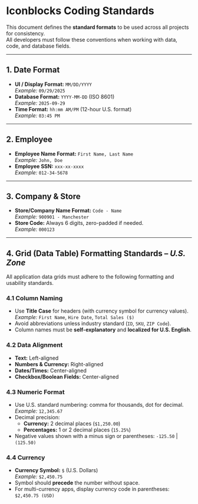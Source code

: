 # Iconblocks Coding Standards

This document defines the **standard formats** to be used across all projects for consistency.  
All developers must follow these conventions when working with data, code, and database fields.

---

## 1. Date Format

- **UI / Display Format:** `MM/DD/YYYY`  
  *Example:* `09/29/2025`  
- **Database Format:** `YYYY-MM-DD` (ISO 8601)  
  *Example:* `2025-09-29`  
- **Time Format:** `hh:mm AM/PM` (12-hour U.S. format)  
  *Example:* `03:45 PM`

---

## 2. Employee

- **Employee Name Format:** `First Name, Last Name`  
  *Example:* `John, Doe`
- **Employee SSN:** `xxx-xx-xxxx`  
  *Example:* `012-34-5678`

---

## 3. Company & Store

- **Store/Company Name Format:** `Code - Name`  
  *Example:* `900901 - Manchester`  
- **Store Code:** Always 6 digits, zero-padded if needed.  
  *Example:* `000123`

---

## 4. Grid (Data Table) Formatting Standards – *U.S. Zone*

All application data grids must adhere to the following formatting and usability standards.

### 4.1 Column Naming
- Use **Title Case** for headers (with currency symbol for currency values).  
  *Example:* `First Name`, `Hire Date`, `Total Sales ($)`
- Avoid abbreviations unless industry standard (`ID`, `SKU`, `ZIP Code`).
- Column names must be **self-explanatory** and **localized for U.S. English**.

### 4.2 Data Alignment
- **Text:** Left-aligned  
- **Numbers & Currency:** Right-aligned  
- **Dates/Times:** Center-aligned  
- **Checkbox/Boolean Fields:** Center-aligned  

### 4.3 Numeric Format
- Use U.S. standard numbering: comma for thousands, dot for decimal.  
  *Example:* `12,345.67`  
- Decimal precision:
  - **Currency:** 2 decimal places (`$1,250.00`)
  - **Percentages:** 1 or 2 decimal places (`15.25%`)
- Negative values shown with a minus sign or parentheses: `-125.50` | `(125.50)`

### 4.4 Currency
- **Currency Symbol:** `$` (U.S. Dollars)  
  *Example:* `$2,450.75`  
- Symbol should **precede** the number without space.  
- For multi-currency apps, display currency code in parentheses: `$2,450.75 (USD)`

